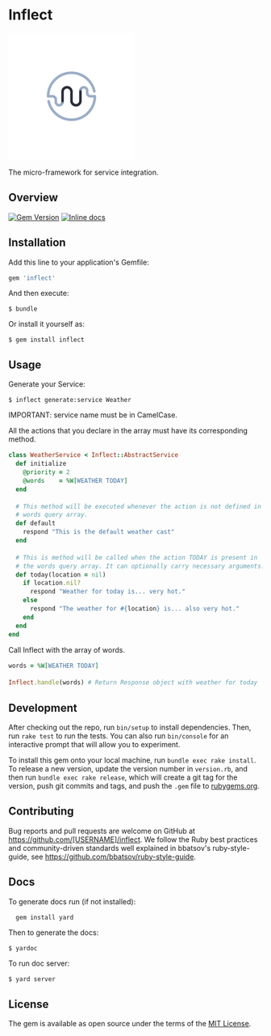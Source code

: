 # Inflect
<img src="https://raw.githubusercontent.com/InflectProject/inflect/master/500x500.png" width="250"> 

The micro-framework for service integration.

## Overview


[![Gem Version](https://img.shields.io/gem/v/inflect.svg)](https://rubygems.org/gems/inflect)
[![Inline docs](https://inch-ci.org/github/InflectProject/inflect.png)](https://inch-ci.org/github/InflectProject/inflect)


## Installation

Add this line to your application's Gemfile:

```ruby
gem 'inflect'
```

And then execute:

    $ bundle

Or install it yourself as:

    $ gem install inflect

## Usage

Generate your Service:

    $ inflect generate:service Weather

IMPORTANT: service name must be in CamelCase.

All the actions that you declare in the array must have its corresponding method.

```ruby
class WeatherService < Inflect::AbstractService
  def initialize
    @priority = 2
    @words    = %W[WEATHER TODAY]
  end

  # This method will be executed whenever the action is not defined in the
  # words query array.
  def default
    respond "This is the default weather cast"
  end

  # This is method will be called when the action TODAY is present in
  # the words query array. It can optionally carry necessary arguments.
  def today(location = nil)
    if location.nil?
      respond "Weather for today is... very hot."
    else
      respond "The weather for #{location} is... also very hot."
    end
  end
end
```

Call Inflect with the array of words.

```ruby
words = %W[WEATHER TODAY]

Inflect.handle(words) # Return Response object with weather for today
```

## Development

After checking out the repo, run `bin/setup` to install dependencies. Then, run `rake test` to run the tests. You can also run `bin/console` for an interactive prompt that will allow you to experiment.

To install this gem onto your local machine, run `bundle exec rake install`. To release a new version, update the version number in `version.rb`, and then run `bundle exec rake release`, which will create a git tag for the version, push git commits and tags, and push the `.gem` file to [rubygems.org](https://rubygems.org).

## Contributing

Bug reports and pull requests are welcome on GitHub at https://github.com/[USERNAME]/inflect.
We follow the Ruby best practices and community-driven standards well explained in bbatsov's ruby-style-guide, see https://github.com/bbatsov/ruby-style-guide.

## Docs

To generate docs run (if not installed):

```ruby
  gem install yard
```
Then to generate the docs:

    $ yardoc

To run doc server:

    $ yard server

## License

The gem is available as open source under the terms of the [MIT License](http://opensource.org/licenses/MIT).
